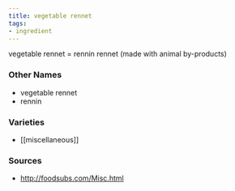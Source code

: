 ```yaml
---
title: vegetable rennet
tags:
- ingredient
---
```

vegetable rennet = rennin rennet (made with animal by-products)

### Other Names

* vegetable rennet
* rennin

### Varieties

* [[miscellaneous]]

### Sources
* http://foodsubs.com/Misc.html
